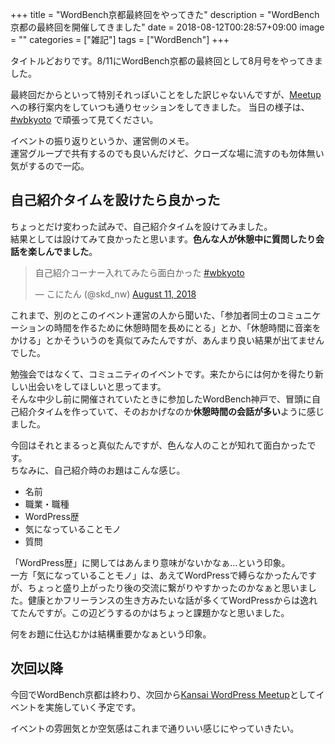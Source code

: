 +++
title = "WordBench京都最終回をやってきた"
description = "WordBench京都の最終回を開催してきました"
date = 2018-08-12T00:28:57+09:00
image = ""
categories = ["雑記"]
tags = ["WordBench"]
+++


タイトルどおりです。8/11にWordBench京都の最終回として8月号をやってきました。

最終回だからといって特別それっぽいことをした訳じゃないんですが、[Meetup](https://www.meetup.com/ja-JP/Kansai-WordPress-Meetup/)への移行案内をしていつも通りセッションをしてきました。
当日の様子は、 [#wbkyoto](https://twitter.com/search?q=%23wbkyoto&src=tyah) で頑張って見てください。

イベントの振り返りというか、運営側のメモ。  
運営グループで共有するのでも良いんだけど、クローズな場に流すのも勿体無い気がするので一応。

## 自己紹介タイムを設けたら良かった
ちょっとだけ変わった試みで、自己紹介タイムを設けてみました。  
結果としては設けてみて良かったと思います。**色んな人が休憩中に質問したり会話を楽しんでました**。

<blockquote class="twitter-tweet" data-partner="tweetdeck"><p lang="ja" dir="ltr">自己紹介コーナー入れてみたら面白かった <a href="https://twitter.com/hashtag/wbkyoto?src=hash&amp;ref_src=twsrc%5Etfw">#wbkyoto</a></p>&mdash; こにたん (@skd_nw) <a href="https://twitter.com/skd_nw/status/1028158388272693248?ref_src=twsrc%5Etfw">August 11, 2018</a></blockquote>
<script async src="https://platform.twitter.com/widgets.js" charset="utf-8"></script>

これまで、別のとこのイベント運営の人から聞いた、「参加者同士のコミュニケーションの時間を作るために休憩時間を長めにとる」とか、「休憩時間に音楽をかける」とかそういうのを真似てみたんですが、あんまり良い結果が出てませんでした。

勉強会ではなくて、コミュニティのイベントです。来たからには何かを得たり新しい出会いをしてほしいと思ってます。  
そんな中少し前に開催されていたときに参加したWordBench神戸で、冒頭に自己紹介タイムを作っていて、そのおかげなのか**休憩時間の会話が多い**ように感じました。

今回はそれとまるっと真似たんですが、色んな人のことが知れて面白かったです。  
ちなみに、自己紹介時のお題はこんな感じ。

- 名前
- 職業・職種
- WordPress歴
- 気になっていることモノ
- 質問

「WordPress歴」に関してはあんまり意味がないかなぁ…という印象。  
一方「気になっていることモノ」は、あえてWordPressで縛らなかったんですが、ちょっと盛り上がったり後の交流に繋がりやすかったのかなぁと思いました。健康とかフリーランスの生き方みたいな話が多くてWordPressからは逸れてたんですが。この辺どうするのかはちょっと課題かなと思いました。

何をお題に仕込むかは結構重要かなぁという印象。

## 次回以降
今回でWordBench京都は終わり、次回から[Kansai WordPress Meetup](https://www.meetup.com/ja-JP/Kansai-WordPress-Meetup/)としてイベントを実施していく予定です。

イベントの雰囲気とか空気感はこれまで通りいい感じにやっていきたい。
